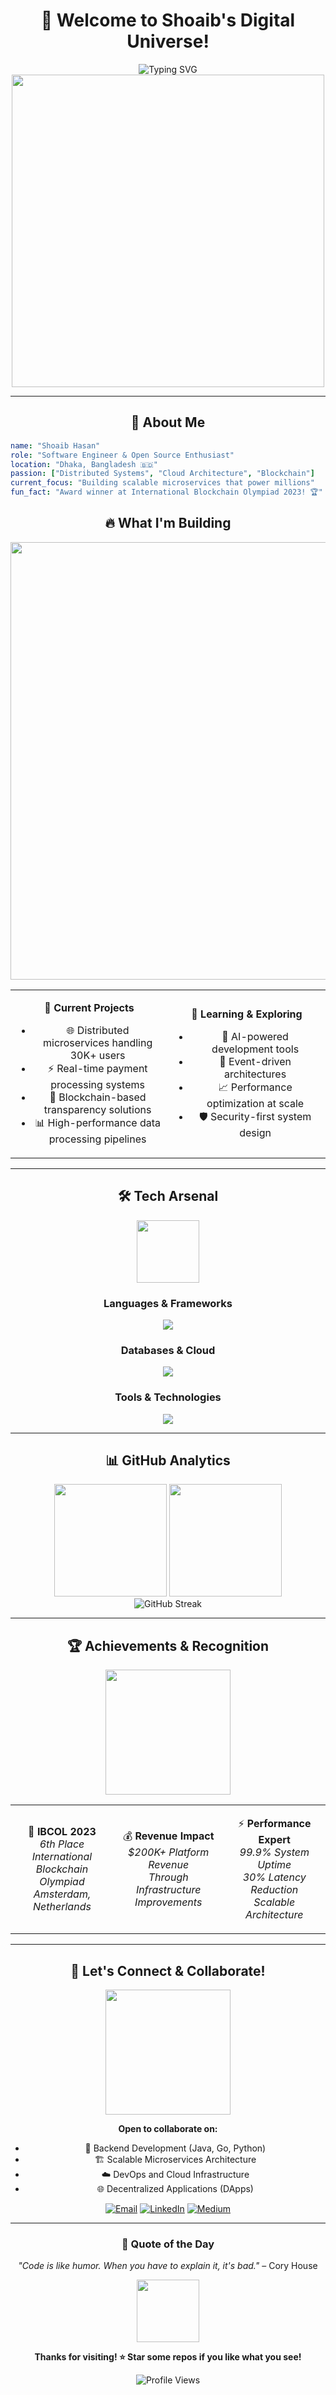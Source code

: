<div align="center">

# 🚀 Welcome to Shoaib's Digital Universe! 

<img src="https://readme-typing-svg.herokuapp.com?font=Fira+Code&size=30&duration=3000&pause=1000&color=36BCF7&center=true&vCenter=true&width=600&lines=Software+Engineer;Backend+Architect;Open+Source+Enthusiast;Distributed+Systems+Expert" alt="Typing SVG" />

<img src="https://user-images.githubusercontent.com/74038190/225813708-98b745f2-7d22-48cf-9150-083f1b00d6c9.gif" width="500">

</div>

---

<div align="center">

## 🎯 About Me

</div>

```yaml
name: "Shoaib Hasan"
role: "Software Engineer & Open Source Enthusiast"
location: "Dhaka, Bangladesh 🇧🇩"
passion: ["Distributed Systems", "Cloud Architecture", "Blockchain"]
current_focus: "Building scalable microservices that power millions"
fun_fact: "Award winner at International Blockchain Olympiad 2023! 🏆"
```

<div align="center">

## 🔥 What I'm Building

<img src="https://user-images.githubusercontent.com/74038190/212284100-561aa473-3905-4a80-b561-0d28506553ee.gif" width="700">

</div>

<table align="center">
<tr>
<td align="center" width="50%">

**🎯 Current Projects**
- 🌐 Distributed microservices handling 30K+ users
- ⚡ Real-time payment processing systems
- 🔐 Blockchain-based transparency solutions
- 📊 High-performance data processing pipelines

</td>
<td align="center" width="50%">

**🚀 Learning & Exploring**
- 🤖 AI-powered development tools
- 🔄 Event-driven architectures
- 📈 Performance optimization at scale
- 🛡️ Security-first system design

</td>
</tr>
</table>

---

<div align="center">

## 🛠️ Tech Arsenal

<img src="https://user-images.githubusercontent.com/74038190/212257468-1e9a91f1-b626-4baa-b15d-5c385dfa7ed2.gif" width="100">

</div>

<div align="center">

### Languages & Frameworks
<img src="https://skillicons.dev/icons?i=java,go,python,spring,fastapi" />

### Databases & Cloud
<img src="https://skillicons.dev/icons?i=postgres,mongodb,redis,aws,docker,kubernetes" />

### Tools & Technologies
<img src="https://skillicons.dev/icons?i=kafka,nginx,terraform,linux,git,github" />

</div>

---

<div align="center">

## 📊 GitHub Analytics

<img height="180em" src="https://github-readme-stats-eight-theta.vercel.app/api?username=sayanshoaib&show_icons=true&theme=tokyonight&include_all_commits=true&count_private=true"/>
<img height="180em" src="https://github-readme-stats-eight-theta.vercel.app/api/top-langs/?username=sayanshoaib&layout=compact&langs_count=8&theme=tokyonight"/>

</div>

<div align="center">

<img src="https://github-readme-streak-stats.herokuapp.com/?user=sayanshoaib&theme=tokyonight" alt="GitHub Streak" />

</div>

---

<div align="center">

## 🏆 Achievements & Recognition

<img src="https://user-images.githubusercontent.com/74038190/216122041-518ac897-8d92-4c6b-9b3f-ca01dcaf38ee.png" width="200" />

</div>

<table align="center">
<tr>
<td align="center">

🥈 **IBCOL 2023**  
*6th Place International*  
*Blockchain Olympiad*  
*Amsterdam, Netherlands*

</td>
<td align="center">

💰 **Revenue Impact**  
*$200K+ Platform Revenue*  
*Through Infrastructure*  
*Improvements*

</td>
<td align="center">

⚡ **Performance Expert**  
*99.9% System Uptime*  
*30% Latency Reduction*  
*Scalable Architecture*

</td>
</tr>
</table>

---

<div align="center">

## 🤝 Let's Connect & Collaborate!

<img src="https://user-images.githubusercontent.com/74038190/216120974-24a76b31-7f39-41f1-a38f-b3c1377cc612.png" width="200" />

**Open to collaborate on:**
- 🔧 Backend Development (Java, Go, Python)
- 🏗️ Scalable Microservices Architecture
- ☁️ DevOps and Cloud Infrastructure
- 🌐 Decentralized Applications (DApps)

</div>

<div align="center">

[![Email](https://img.shields.io/badge/Email-shoaib.hasan1801%40gmail.com-red?style=for-the-badge&logo=gmail&logoColor=white)](mailto:shoaib.hasan1801@gmail.com)
[![LinkedIn](https://img.shields.io/badge/LinkedIn-Connect-blue?style=for-the-badge&logo=linkedin&logoColor=white)](https://www.linkedin.com/in/sayanshoaib)
[![Medium](https://img.shields.io/badge/Medium-Follow-black?style=for-the-badge&logo=medium&logoColor=white)](https://shoaib-hasan1801.medium.com)

</div>

---

<div align="center">

### 💭 Quote of the Day
*"Code is like humor. When you have to explain it, it's bad."* – Cory House

<img src="https://user-images.githubusercontent.com/74038190/212284115-f47cd8ff-2ffb-4b04-b5bf-4d1c14c0247f.gif" width="100">

**Thanks for visiting! ⭐ Star some repos if you like what you see!**

</div>

<div align="center">

![Profile Views](https://komarev.com/ghpvc/?username=sayanshoaib&color=brightgreen&style=flat-square)

</div>
